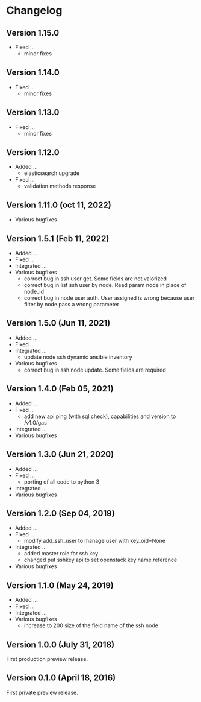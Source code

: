 # Changelog

## Version 1.15.0

* Fixed ...
  * minor fixes

## Version 1.14.0

* Fixed ...
  * minor fixes

## Version 1.13.0

* Fixed ...
  * minor fixes

## Version 1.12.0

* Added ...
  * elasticsearch upgrade
* Fixed ...
  * validation methods response


## Version 1.11.0 (oct 11, 2022)
* Various bugfixes

## Version 1.5.1 (Feb 11, 2022)

* Added ...
* Fixed ...
* Integrated ...
* Various bugfixes
    * correct bug in ssh user get. Some fields are not valorized
    * correct bug in list ssh user by node. Read param node in place of node_id
    * correct bug in node user auth. User assigned is wrong because user filter by node pass a wrong parameter

## Version 1.5.0 (Jun 11, 2021)

* Added ...
* Fixed ...
* Integrated ...
    * update node ssh dynamic ansible inventory
* Various bugfixes
    * correct bug in ssh node update. Some fields are required

## Version 1.4.0 (Feb 05, 2021)

* Added ...
* Fixed ...
    * add new api ping (with sql check), capabilities and version to /v1.0/gas
* Integrated ...
* Various bugfixes

## Version 1.3.0 (Jun 21, 2020)

* Added ...
* Fixed ...
    * porting of all code to python 3
* Integrated ...
* Various bugfixes

## Version 1.2.0 (Sep 04, 2019)

* Added ...
* Fixed ...
  * modify add_ssh_user to manage user with key_oid=None
* Integrated ...
  * added master role for ssh key
  * changed put sshkey api to set openstack key name reference
* Various bugfixes

## Version 1.1.0 (May 24, 2019)

* Added ...
* Fixed ...
* Integrated ...
* Various bugfixes
  * increase to 200 size of the field name of the ssh node

## Version 1.0.0 (July 31, 2018)

First production preview release.

## Version 0.1.0 (April 18, 2016)

First private preview release.
